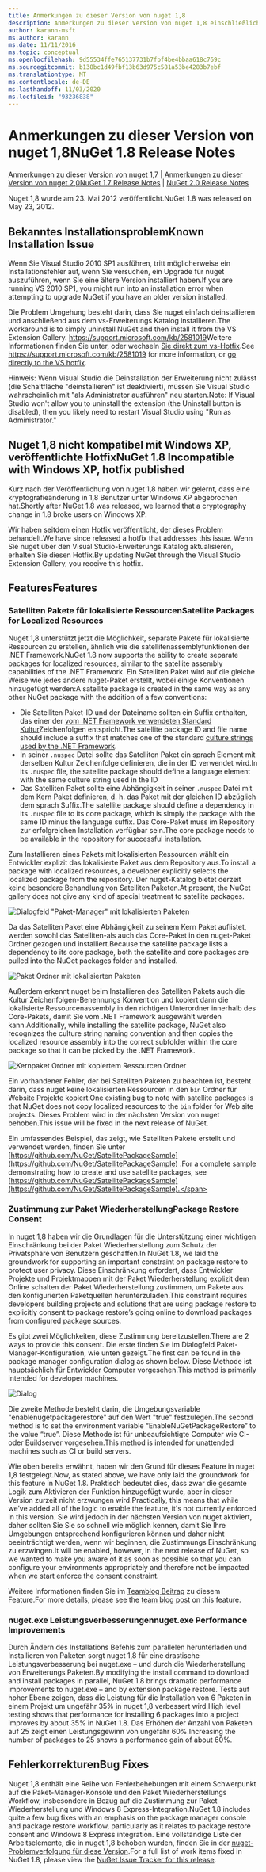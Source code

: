 ```yaml
---
title: Anmerkungen zu dieser Version von nuget 1,8
description: Anmerkungen zu dieser Version von nuget 1,8 einschließlich bekannter Probleme, Fehlerbehebungen, hinzugefügter Features und dcrs.
author: karann-msft
ms.author: karann
ms.date: 11/11/2016
ms.topic: conceptual
ms.openlocfilehash: 9d55534ffe765137731b7fbf4be4bbaa618c769c
ms.sourcegitcommit: b138bc1d49fbf13b63d975c581a53be4283b7ebf
ms.translationtype: MT
ms.contentlocale: de-DE
ms.lasthandoff: 11/03/2020
ms.locfileid: "93236838"
---
```

# <a name="nuget-18-release-notes"></a><span data-ttu-id="89fb7-103">Anmerkungen zu dieser Version von nuget 1,8</span><span class="sxs-lookup"><span data-stu-id="89fb7-103">NuGet 1.8 Release Notes</span></span>

<span data-ttu-id="89fb7-104">Anmerkungen zu dieser [Version von nuget 1,7](../release-notes/nuget-1.7.md)  |  [Anmerkungen zu dieser Version von nuget 2,0](../release-notes/nuget-2.0.md)</span><span class="sxs-lookup"><span data-stu-id="89fb7-104">[NuGet 1.7 Release Notes](../release-notes/nuget-1.7.md) | [NuGet 2.0 Release Notes](../release-notes/nuget-2.0.md)</span></span>

<span data-ttu-id="89fb7-105">Nuget 1,8 wurde am 23. Mai 2012 veröffentlicht.</span><span class="sxs-lookup"><span data-stu-id="89fb7-105">NuGet 1.8 was released on May 23, 2012.</span></span>

## <a name="known-installation-issue"></a><span data-ttu-id="89fb7-106">Bekanntes Installationsproblem</span><span class="sxs-lookup"><span data-stu-id="89fb7-106">Known Installation Issue</span></span>
<span data-ttu-id="89fb7-107">Wenn Sie Visual Studio 2010 SP1 ausführen, tritt möglicherweise ein Installationsfehler auf, wenn Sie versuchen, ein Upgrade für nuget auszuführen, wenn Sie eine ältere Version installiert haben.</span><span class="sxs-lookup"><span data-stu-id="89fb7-107">If you are running VS 2010 SP1, you might run into an installation error when attempting to upgrade NuGet if you have an older version installed.</span></span>

<span data-ttu-id="89fb7-108">Die Problem Umgehung besteht darin, dass Sie nuget einfach deinstallieren und anschließend aus dem vs-Erweiterungs Katalog installieren.</span><span class="sxs-lookup"><span data-stu-id="89fb7-108">The workaround is to simply uninstall NuGet and then install it from the VS Extension Gallery.</span></span>  <span data-ttu-id="89fb7-109"><https://support.microsoft.com/kb/2581019>Weitere Informationen finden Sie unter, oder wechseln [Sie direkt zum vs-Hotfix](http://bit.ly/vsixcertfix).</span><span class="sxs-lookup"><span data-stu-id="89fb7-109">See <https://support.microsoft.com/kb/2581019> for more information, or [go directly to the VS hotfix](http://bit.ly/vsixcertfix).</span></span>

<span data-ttu-id="89fb7-110">Hinweis: Wenn Visual Studio die Deinstallation der Erweiterung nicht zulässt (die Schaltfläche "deinstallieren" ist deaktiviert), müssen Sie Visual Studio wahrscheinlich mit "als Administrator ausführen" neu starten.</span><span class="sxs-lookup"><span data-stu-id="89fb7-110">Note: If Visual Studio won't allow you to uninstall the extension (the Uninstall button is disabled), then you likely need to restart Visual Studio using "Run as Administrator."</span></span>

## <a name="nuget-18-incompatible-with-windows-xp-hotfix-published"></a><span data-ttu-id="89fb7-111">Nuget 1,8 nicht kompatibel mit Windows XP, veröffentlichte Hotfix</span><span class="sxs-lookup"><span data-stu-id="89fb7-111">NuGet 1.8 Incompatible with Windows XP, hotfix published</span></span>

<span data-ttu-id="89fb7-112">Kurz nach der Veröffentlichung von nuget 1,8 haben wir gelernt, dass eine kryptografieänderung in 1,8 Benutzer unter Windows XP abgebrochen hat.</span><span class="sxs-lookup"><span data-stu-id="89fb7-112">Shortly after NuGet 1.8 was released, we learned that a cryptography change in 1.8 broke users on Windows XP.</span></span>

<span data-ttu-id="89fb7-113">Wir haben seitdem einen Hotfix veröffentlicht, der dieses Problem behandelt.</span><span class="sxs-lookup"><span data-stu-id="89fb7-113">We have since released a hotfix that addresses this issue.</span></span>  <span data-ttu-id="89fb7-114">Wenn Sie nuget über den Visual Studio-Erweiterungs Katalog aktualisieren, erhalten Sie diesen Hotfix.</span><span class="sxs-lookup"><span data-stu-id="89fb7-114">By updating NuGet through the Visual Studio Extension Gallery, you receive this hotfix.</span></span>

## <a name="features"></a><span data-ttu-id="89fb7-115">Features</span><span class="sxs-lookup"><span data-stu-id="89fb7-115">Features</span></span>

### <a name="satellite-packages-for-localized-resources"></a><span data-ttu-id="89fb7-116">Satelliten Pakete für lokalisierte Ressourcen</span><span class="sxs-lookup"><span data-stu-id="89fb7-116">Satellite Packages for Localized Resources</span></span>
<span data-ttu-id="89fb7-117">Nuget 1,8 unterstützt jetzt die Möglichkeit, separate Pakete für lokalisierte Ressourcen zu erstellen, ähnlich wie die satellitenassemblyfunktionen der .NET Framework.</span><span class="sxs-lookup"><span data-stu-id="89fb7-117">NuGet 1.8 now supports the ability to create separate packages for localized resources, similar to the satellite assembly capabilities of the .NET Framework.</span></span>  <span data-ttu-id="89fb7-118">Ein Satelliten Paket wird auf die gleiche Weise wie jedes andere nuget-Paket erstellt, wobei einige Konventionen hinzugefügt werden:</span><span class="sxs-lookup"><span data-stu-id="89fb7-118">A satellite package is created in the same way as any other NuGet package with the addition of a few conventions:</span></span>

* <span data-ttu-id="89fb7-119">Die Satelliten Paket-ID und der Dateiname sollten ein Suffix enthalten, das einer der [vom .NET Framework verwendeten Standard Kultur](/openspecs/windows_protocols/ms-lcid/a9eac961-e77d-41a6-90a5-ce1a8b0cdb9c)Zeichenfolgen entspricht.</span><span class="sxs-lookup"><span data-stu-id="89fb7-119">The satellite package ID and file name should include a suffix that matches one of the standard [culture strings used by the .NET Framework](/openspecs/windows_protocols/ms-lcid/a9eac961-e77d-41a6-90a5-ce1a8b0cdb9c).</span></span>
* <span data-ttu-id="89fb7-120">In seiner `.nuspec` Datei sollte das Satelliten Paket ein sprach Element mit derselben Kultur Zeichenfolge definieren, die in der ID verwendet wird.</span><span class="sxs-lookup"><span data-stu-id="89fb7-120">In its `.nuspec` file, the satellite package should define a language element with the same culture string used in the ID</span></span>
* <span data-ttu-id="89fb7-121">Das Satelliten Paket sollte eine Abhängigkeit in seiner `.nuspec` Datei mit dem Kern Paket definieren, d. h. das Paket mit der gleichen ID abzüglich dem sprach Suffix.</span><span class="sxs-lookup"><span data-stu-id="89fb7-121">The satellite package should define a dependency in its `.nuspec` file to its core package, which is simply the package with the same ID minus the language suffix.</span></span>  <span data-ttu-id="89fb7-122">Das Core-Paket muss im Repository zur erfolgreichen Installation verfügbar sein.</span><span class="sxs-lookup"><span data-stu-id="89fb7-122">The core package needs to be available in the repository for successful installation.</span></span>

<span data-ttu-id="89fb7-123">Zum Installieren eines Pakets mit lokalisierten Ressourcen wählt ein Entwickler explizit das lokalisierte Paket aus dem Repository aus.</span><span class="sxs-lookup"><span data-stu-id="89fb7-123">To install a package with localized resources, a developer explicitly selects the localized package from the repository.</span></span> <span data-ttu-id="89fb7-124">Der nuget-Katalog bietet derzeit keine besondere Behandlung von Satelliten Paketen.</span><span class="sxs-lookup"><span data-stu-id="89fb7-124">At present, the NuGet gallery does not give any kind of special treatment to satellite packages.</span></span>

![Dialogfeld "Paket-Manager" mit lokalisierten Paketen](./media/dlg-w-loc-packs.png)

<span data-ttu-id="89fb7-126">Da das Satelliten Paket eine Abhängigkeit zu seinem Kern Paket auflistet, werden sowohl das Satelliten-als auch das Core-Paket in den nuget-Paket Ordner gezogen und installiert.</span><span class="sxs-lookup"><span data-stu-id="89fb7-126">Because the satellite package lists a dependency to its core package, both the satellite and core packages are pulled into the NuGet packages folder and installed.</span></span>

![Paket Ordner mit lokalisierten Paketen](./media/fldr-loc-packs.png)

<span data-ttu-id="89fb7-128">Außerdem erkennt nuget beim Installieren des Satelliten Pakets auch die Kultur Zeichenfolgen-Benennungs Konvention und kopiert dann die lokalisierte Ressourcenassembly in den richtigen Unterordner innerhalb des Core-Pakets, damit Sie vom .NET Framework ausgewählt werden kann.</span><span class="sxs-lookup"><span data-stu-id="89fb7-128">Additionally, while installing the satellite package, NuGet also recognizes the culture string naming convention and then copies the localized resource assembly into the correct subfolder within the core package so that it can be picked by the .NET Framework.</span></span>

![Kernpaket Ordner mit kopiertem Ressourcen Ordner](./media/fldr-copied-loc.png)

<span data-ttu-id="89fb7-130">Ein vorhandener Fehler, der bei Satelliten Paketen zu beachten ist, besteht darin, dass nuget keine lokalisierten Ressourcen in den `bin` Ordner für Website Projekte kopiert.</span><span class="sxs-lookup"><span data-stu-id="89fb7-130">One existing bug to note with satellite packages is that NuGet does not copy localized resources to the `bin` folder for Web site projects.</span></span>  <span data-ttu-id="89fb7-131">Dieses Problem wird in der nächsten Version von nuget behoben.</span><span class="sxs-lookup"><span data-stu-id="89fb7-131">This issue will be fixed in the next release of NuGet.</span></span>

<span data-ttu-id="89fb7-132">Ein umfassendes Beispiel, das zeigt, wie Satelliten Pakete erstellt und verwendet werden, finden Sie unter [https://github.com/NuGet/SatellitePackageSample](https://github.com/NuGet/SatellitePackageSample) .</span><span class="sxs-lookup"><span data-stu-id="89fb7-132">For a complete sample demonstrating how to create and use satellite packages, see [https://github.com/NuGet/SatellitePackageSample](https://github.com/NuGet/SatellitePackageSample).</span></span>

### <a name="package-restore-consent"></a><span data-ttu-id="89fb7-133">Zustimmung zur Paket Wiederherstellung</span><span class="sxs-lookup"><span data-stu-id="89fb7-133">Package Restore Consent</span></span>
<span data-ttu-id="89fb7-134">In nuget 1,8 haben wir die Grundlagen für die Unterstützung einer wichtigen Einschränkung bei der Paket Wiederherstellung zum Schutz der Privatsphäre von Benutzern geschaffen.</span><span class="sxs-lookup"><span data-stu-id="89fb7-134">In NuGet 1.8, we laid the groundwork for supporting an important constraint on package restore to protect user privacy.</span></span> <span data-ttu-id="89fb7-135">Diese Einschränkung erfordert, dass Entwickler Projekte und Projektmappen mit der Paket Wiederherstellung explizit dem Online schalten der Paket Wiederherstellung zustimmen, um Pakete aus den konfigurierten Paketquellen herunterzuladen.</span><span class="sxs-lookup"><span data-stu-id="89fb7-135">This constraint requires developers building projects and solutions that are using package restore to explicitly consent to package restore’s going online to download packages from configured package sources.</span></span>

<span data-ttu-id="89fb7-136">Es gibt zwei Möglichkeiten, diese Zustimmung bereitzustellen.</span><span class="sxs-lookup"><span data-stu-id="89fb7-136">There are 2 ways to provide this consent.</span></span> <span data-ttu-id="89fb7-137">Die erste finden Sie im Dialogfeld Paket-Manager-Konfiguration, wie unten gezeigt.</span><span class="sxs-lookup"><span data-stu-id="89fb7-137">The first can be found in the package manager configuration dialog as shown below.</span></span>  <span data-ttu-id="89fb7-138">Diese Methode ist hauptsächlich für Entwickler Computer vorgesehen.</span><span class="sxs-lookup"><span data-stu-id="89fb7-138">This method is primarily intended for developer machines.</span></span>

![Dialog](./media/pr-consent-configdlg.png)

<span data-ttu-id="89fb7-140">Die zweite Methode besteht darin, die Umgebungsvariable "enablenugetpackagerestore" auf den Wert "true" festzulegen.</span><span class="sxs-lookup"><span data-stu-id="89fb7-140">The second method is to set the environment variable “EnableNuGetPackageRestore” to the value “true”.</span></span>  <span data-ttu-id="89fb7-141">Diese Methode ist für unbeaufsichtigte Computer wie CI-oder Buildserver vorgesehen.</span><span class="sxs-lookup"><span data-stu-id="89fb7-141">This method is intended for unattended machines such as CI or build servers.</span></span>

<span data-ttu-id="89fb7-142">Wie oben bereits erwähnt, haben wir den Grund für dieses Feature in nuget 1,8 festgelegt.</span><span class="sxs-lookup"><span data-stu-id="89fb7-142">Now, as stated above, we have only laid the groundwork for this feature in NuGet 1.8.</span></span>  <span data-ttu-id="89fb7-143">Praktisch bedeutet dies, dass zwar die gesamte Logik zum Aktivieren der Funktion hinzugefügt wurde, aber in dieser Version zurzeit nicht erzwungen wird.</span><span class="sxs-lookup"><span data-stu-id="89fb7-143">Practically, this means that while we’ve added all of the logic to enable the feature, it's not currently enforced in this version.</span></span> <span data-ttu-id="89fb7-144">Sie wird jedoch in der nächsten Version von nuget aktiviert, daher sollten Sie Sie so schnell wie möglich kennen, damit Sie Ihre Umgebungen entsprechend konfigurieren können und daher nicht beeinträchtigt werden, wenn wir beginnen, die Zustimmungs Einschränkung zu erzwingen.</span><span class="sxs-lookup"><span data-stu-id="89fb7-144">It will be enabled, however, in the next release of NuGet, so we wanted to make you aware of it as soon as possible so that you can configure your environments appropriately and therefore not be impacted when we start enforce the consent constraint.</span></span>

<span data-ttu-id="89fb7-145">Weitere Informationen finden Sie im [Teamblog Beitrag](http://blog.nuget.org/20120518/package-restore-and-consent.html) zu diesem Feature.</span><span class="sxs-lookup"><span data-stu-id="89fb7-145">For more details, please see the [team blog post](http://blog.nuget.org/20120518/package-restore-and-consent.html) on this feature.</span></span>

### <a name="nugetexe-performance-improvements"></a><span data-ttu-id="89fb7-146">nuget.exe Leistungsverbesserungen</span><span class="sxs-lookup"><span data-stu-id="89fb7-146">nuget.exe Performance Improvements</span></span>
<span data-ttu-id="89fb7-147">Durch Ändern des Installations Befehls zum parallelen herunterladen und Installieren von Paketen sorgt nuget 1,8 für eine drastische Leistungsverbesserung bei nuget.exe – und durch die Wiederherstellung von Erweiterungs Paketen.</span><span class="sxs-lookup"><span data-stu-id="89fb7-147">By modifying the install command to download and install packages in parallel, NuGet 1.8 brings dramatic performance improvements to nuget.exe – and by extension package restore.</span></span>  <span data-ttu-id="89fb7-148">Tests auf hoher Ebene zeigen, dass die Leistung für die Installation von 6 Paketen in einem Projekt um ungefähr 35% in nuget 1,8 verbessert wird.</span><span class="sxs-lookup"><span data-stu-id="89fb7-148">High level testing shows that performance for installing 6 packages into a project improves by about 35% in NuGet 1.8.</span></span>  <span data-ttu-id="89fb7-149">Das Erhöhen der Anzahl von Paketen auf 25 zeigt einen Leistungsgewinn von ungefähr 60%.</span><span class="sxs-lookup"><span data-stu-id="89fb7-149">Increasing the number of packages to 25 shows a performance gain of about 60%.</span></span>

## <a name="bug-fixes"></a><span data-ttu-id="89fb7-150">Fehlerkorrekturen</span><span class="sxs-lookup"><span data-stu-id="89fb7-150">Bug Fixes</span></span>
<span data-ttu-id="89fb7-151">Nuget 1,8 enthält eine Reihe von Fehlerbehebungen mit einem Schwerpunkt auf die Paket-Manager-Konsole und den Paket Wiederherstellungs Workflow, insbesondere in Bezug auf die Zustimmung zur Paket Wiederherstellung und Windows 8 Express-Integration.</span><span class="sxs-lookup"><span data-stu-id="89fb7-151">NuGet 1.8 includes quite a few bug fixes with an emphasis on the package manager console and package restore workflow, particularly as it relates to package restore consent and Windows 8 Express integration.</span></span>
<span data-ttu-id="89fb7-152">Eine vollständige Liste der Arbeitselemente, die in nuget 1,8 behoben wurden, finden Sie in der [nuget-Problemverfolgung für diese Version](http://nuget.codeplex.com/workitem/list/advanced?keyword=&status=Closed&type=All&priority=All&release=NuGet%201.8&assignedTo=All&component=All&sortField=Votes&sortDirection=Descending&page=0).</span><span class="sxs-lookup"><span data-stu-id="89fb7-152">For a full list of work items fixed in NuGet 1.8, please view the [NuGet Issue Tracker for this release](http://nuget.codeplex.com/workitem/list/advanced?keyword=&status=Closed&type=All&priority=All&release=NuGet%201.8&assignedTo=All&component=All&sortField=Votes&sortDirection=Descending&page=0).</span></span>